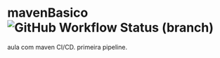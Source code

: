 # mavenBasico ![GitHub Workflow Status (branch)](https://img.shields.io/github/workflow/status/gabriel-masson/mavenBasico/aulaMaven/master)
aula com maven CI/CD.
primeira pipeline.
